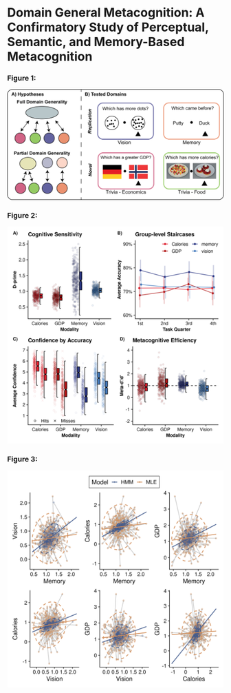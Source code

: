 # Domain General Metacognition: A Confirmatory Study of Perceptual, Semantic, and Memory-Based Metacognition


### Figure 1:
![Figure 1: ](figs/fig1_dmg.png)

### Figure 2:
![Figure 2: ](figs/Figure2.png)

### Figure 3:
![Figure 3: ](figs/f3_shrinkage_all_plot.png)
